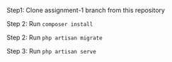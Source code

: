 Step1: Clone assignment-1 branch from this repository

Step 2: Run `composer install`

Step 2: Run `php artisan migrate`

Step 3: Run `php artisan serve`
